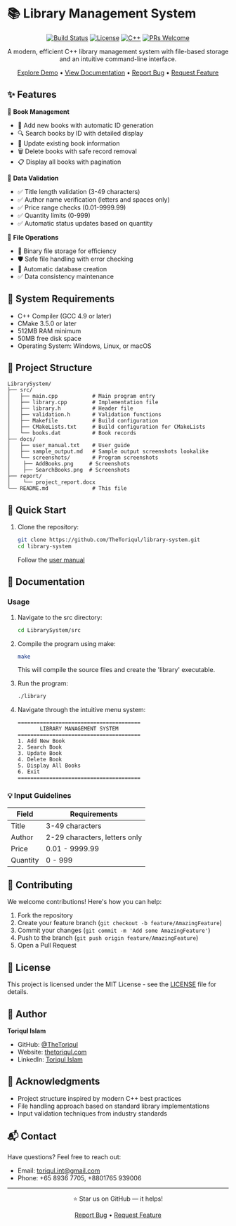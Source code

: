 # 📚 Library Management System

<div align="center">

[![Build Status](https://img.shields.io/badge/build-passing-brightgreen.svg)](https://github.com/TheToriqul/library-system)
[![License](https://img.shields.io/badge/license-MIT-blue.svg)](https://github.com/TheToriqul/library-system/blob/main/LICENSE)
[![C++](https://img.shields.io/badge/C++-17-blue.svg)](https://isocpp.org/)
[![PRs Welcome](https://img.shields.io/badge/PRs-welcome-brightgreen.svg)](https://github.com/TheToriqul/library-system/pulls)

A modern, efficient C++ library management system with file-based storage and an intuitive command-line interface.

[Explore Demo](#usage) • [View Documentation](./docs/) • [Report Bug](https://github.com/TheToriqul/library-system/issues) • [Request Feature](https://github.com/TheToriqul/library-system/issues)

</div>

## ✨ Features

🔹 **Book Management**
  - 📝 Add new books with automatic ID generation
  - 🔍 Search books by ID with detailed display
  - 🔄 Update existing book information
  - 🗑️ Delete books with safe record removal
  - 📋 Display all books with pagination

🔹 **Data Validation**
  - ✅ Title length validation (3-49 characters)
  - ✅ Author name verification (letters and spaces only)
  - ✅ Price range checks (0.01-9999.99)
  - ✅ Quantity limits (0-999)
  - ✅ Automatic status updates based on quantity

🔹 **File Operations**
  - 💾 Binary file storage for efficiency
  - 🛡️ Safe file handling with error checking
  - 🔄 Automatic database creation
  - ✅ Data consistency maintenance

## 🔧 System Requirements

- C++ Compiler (GCC 4.9 or later)
- CMake 3.5.0 or later
- 512MB RAM minimum
- 50MB free disk space
- Operating System: Windows, Linux, or macOS

## 📁 Project Structure

```
LibrarySystem/
├── src/
│   ├── main.cpp           # Main program entry
│   ├── library.cpp        # Implementation file
│   ├── library.h          # Header file
│   ├── validation.h       # Validation functions
│   ├── Makefile           # Build configuration
│   ├── CMakeLists.txt     # Build configuration for CMakeLists
│   └── books.dat          # Book records
├── docs/
│   ├── user_manual.txt    # User guide
│   ├── sample_output.md   # Sample output screenshots lookalike
│   └── screenshots/       # Program screenshots
│    ├── AddBooks.png     # Screenshots
│    ├── SearchBooks.png  # Screenshots         
├── report/
│    └── project_report.docx
└── README.md              # This file
```

## 🚀 Quick Start

1. Clone the repository:
   ```bash
   git clone https://github.com/TheToriqul/library-system.git
   cd library-system
   ```
   Follow the [user manual](./docs/user_manual.txt)

## 📖 Documentation

### Usage

1. Navigate to the src directory:
   ```bash
   cd LibrarySystem/src
   ```

2. Compile the program using make:
   ```bash
   make
   ```
   This will compile the source files and create the 'library' executable.

3. Run the program:
   ```bash
   ./library
   ```

2. Navigate through the intuitive menu system:
   ```
   =======================================
          LIBRARY MANAGEMENT SYSTEM
   =======================================
   1. Add New Book
   2. Search Book
   3. Update Book
   4. Delete Book
   5. Display All Books
   6. Exit
   =======================================
   ```

### 💡 Input Guidelines

| Field    | Requirements                    |
|----------|--------------------------------|
| Title    | 3-49 characters                |
| Author   | 2-29 characters, letters only  |
| Price    | 0.01 - 9999.99                |
| Quantity | 0 - 999                       |

## 🤝 Contributing

We welcome contributions! Here's how you can help:

1. Fork the repository
2. Create your feature branch (`git checkout -b feature/AmazingFeature`)
3. Commit your changes (`git commit -m 'Add some AmazingFeature'`)
4. Push to the branch (`git push origin feature/AmazingFeature`)
5. Open a Pull Request

## 📝 License

This project is licensed under the MIT License - see the [LICENSE](https://github.com/TheToriqul/library-system/blob/main/LICENSE) file for details.

## 👤 Author

**Toriqul Islam**
- GitHub: [@TheToriqul](https://github.com/TheToriqul)
- Website: [thetoriqul.com](https://thetoriqul.com)
- LinkedIn: [Toriqul Islam](https://www.linkedin.com/in/thetoriqul/)

## 🌟 Acknowledgments

- Project structure inspired by modern C++ best practices
- File handling approach based on standard library implementations
- Input validation techniques from industry standards

## 📬 Contact

Have questions? Feel free to reach out:
- Email: toriqul.int@gmail.com
- Phone: +65 8936 7705, +8801765 939006

---
<div align="center">
⭐ Star us on GitHub — it helps!

[Report Bug](https://github.com/TheToriqul/library-system/issues) • [Request Feature](https://github.com/TheToriqul/library-system/issues)
</div>